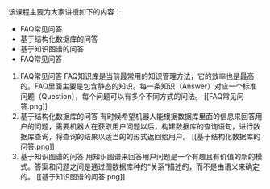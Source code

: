该课程主要为大家讲授如下的内容：
- FAQ常见问答
- 基于结构化数据库的问答
- 基于知识图谱的问答
- FAQ常见问答


1. FAQ常见问答
	FAQ知识库是当前最常用的知识管理方法，它的效率也是最高的。FAQ里面主要是包含静态的知识。每一条知识（Answer）对应一个标准问题（Question），每个问题可以有多个不同方式的问法。
	[[FAQ常见问答.png]]
2. 基于结构化数据库的问答
	有时候希望机器人能根据数据库里面的信息来回答用户的问题，需要机器人在获取用户问题以后，构建数据库的查询语句，进行数据库查询，将查询的结果以适当的的形式返回给用户。
	[[基于结构化数据库的问答.png]]
3. 基于知识图谱的问答
	用知识图谱来回答用户问题是一个有趣且有价值的新的模式。答案和问题之间是通过图数据库种的“关系”描述的，而不是由语义来确定的。
	[[基于知识图谱的问答.png]]

